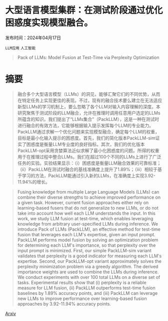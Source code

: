 # 大型语言模型集群：在测试阶段通过优化困惑度实现模型融合。

发布时间：2024年04月17日

`LLM应用` `人工智能`

> Pack of LLMs: Model Fusion at Test-Time via Perplexity Optimization

# 摘要

> 融合多个大型语言模型（LLMs）的洞见，能够汇聚它们的不同优势，从而在特定任务上实现更佳的表现。不过，现有的融合技术要么建立在无法适应新型LLMs的学习机制上，要么忽略了各个LLM对输入内容理解的深度。本研究聚焦于测试阶段的LLM融合，允许在推理时调用任意用户选定的LLMs所蕴含的知识。我们提出了“LLMs集合”（PackLLM），这是一种在测试时进行融合的有效方法，它能够根据输入提示发挥每个LLM的专业能力。PackLLM通过求解一个优化问题来实现模型融合，确定每个LLM的权重，目标是最小化输入提示的困惑度。首先，我们的简化版本PackLLM-sim证实了困惑度是衡量LLM专业度的良好指标。其次，我们的优化版本PackLLM-opt采用贪婪算法近似求解了最小化困惑度的问题。所得的权重用于在推理过程中整合LLMs。我们在超过100个不同的LLMs上进行了广泛任务的实验。实验结果显示：（i）困惑度是衡量LLM融合效果的可靠标准；（ii）PackLLM在测试时融合的基线准确度上提升了1.89%；（iii）相较于基于学习的方法，PackLLM能通过引入新的LLMs，在准确度上实现3.92-11.94%的增长。

> Fusing knowledge from multiple Large Language Models (LLMs) can combine their diverse strengths to achieve improved performance on a given task. However, current fusion approaches either rely on learning-based fusers that do not generalize to new LLMs, or do not take into account how well each LLM understands the input. In this work, we study LLM fusion at test-time, which enables leveraging knowledge from arbitrary user-specified LLMs during inference. We introduce Pack of LLMs (PackLLM), an effective method for test-time fusion that leverages each LLM's expertise, given an input prompt. PackLLM performs model fusion by solving an optimization problem for determining each LLM's importance, so that perplexity over the input prompt is minimized. First, our simple PackLLM-sim variant validates that perplexity is a good indicator for measuring each LLM's expertise. Second, our PackLLM-opt variant approximately solves the perplexity minimization problem via a greedy algorithm. The derived importance weights are used to combine the LLMs during inference. We conduct experiments with over 100 total LLMs on a diverse set of tasks. Experimental results show that (i) perplexity is a reliable measure for LLM fusion, (ii) PackLLM outperforms test-time fusion baselines by 1.89% accuracy points, and (iii) PackLLM can leverage new LLMs to improve performance over learning-based fusion approaches by 3.92-11.94% accuracy points.

[Arxiv](https://arxiv.org/abs/2404.11531)